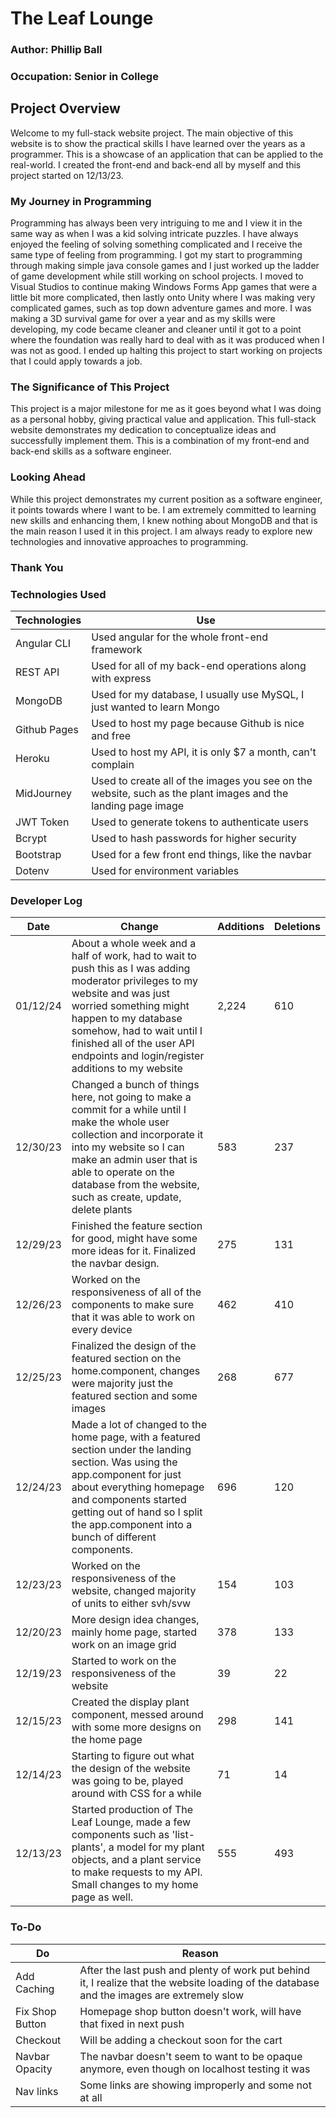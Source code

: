 # The Leaf Lounge

### Author: Phillip Ball
### Occupation: Senior in College

## Project  Overview

Welcome to my full-stack website project. The main objective of this website is to show the practical skills I have learned over the years as a programmer. This is a showcase of an application that can be applied to the real-world. I created the front-end and back-end all by myself and this project started on 12/13/23.

### My Journey in Programming

Programming has always been very intriguing to me and I view it in the same way as when I was a kid solving intricate puzzles. I have always enjoyed the feeling of solving something complicated and I receive the same type of feeling from programming. I got my start to programming through making simple java console games and I just worked up the ladder of game development while still working on school projects. I moved to Visual Studios to continue making Windows Forms App games that were a little bit more complicated, then lastly onto Unity where I was making very complicated games, such as top down adventure games and more. I was making a 3D survival game for over a year and as my skills were developing, my code became cleaner and cleaner until it got to a point where the foundation was really hard to deal with as it was produced when I was not as good. I ended up halting this project to start working on projects that I could apply towards a job.

### The Significance of This Project

This project is a major milestone for me as it goes beyond what I was doing as a personal hobby, giving practical value and application. This full-stack website demonstrates my dedication to conceptualize ideas and successfully implement them. This is a combination of my front-end and back-end skills as a software engineer. 

### Looking Ahead

While this project demonstrates my current position as a software engineer, it points towards where I want to be. I am extremely committed to learning new skills and enhancing them, I knew nothing about MongoDB and that is the main reason I used it in this project. I am always ready to explore new technologies and innovative approaches to programming. 

### Thank You

### Technologies Used

|Technologies| Use |
|---|---|
|Angular CLI| Used angular for the whole front-end framework
| REST API| Used for all of my back-end operations along with express
|MongoDB| Used for my database, I usually use MySQL, I just wanted to learn Mongo|
|Github Pages| Used to host my page because Github is nice and free|
|Heroku| Used to host my API, it is only $7 a month, can't complain|
|MidJourney| Used to create all of the images you see on the website, such as the plant images and the landing page image|
|JWT Token| Used to generate tokens to authenticate users|
|Bcrypt| Used to hash passwords for higher security|
|Bootstrap| Used for a few front end things, like the navbar|
|Dotenv| Used for environment variables|

### Developer Log

|Date|Change|Additions|Deletions|
|--|--|--|--|
|01/12/24|About a whole week and a half of work, had to wait to push this as I was adding moderator privileges to my website and was just worried something might happen to my database somehow, had to wait until I finished all of the user API endpoints and login/register additions to my website|2,224|610|
|12/30/23|Changed a bunch of things here, not going to make a commit for a while until I make the whole user collection and incorporate it into my website so I can make an admin user that is able to operate on the database from the website, such as create, update, delete plants|583|237|
|12/29/23|Finished the feature section for good, might have some more ideas for it. Finalized the navbar design.|275|131|
|12/26/23|Worked on the responsiveness of all of the components to make sure that it was able to work on every device|462|410|
|12/25/23|Finalized the design of the featured section on the home.component, changes were majority just the featured section and some images|268|677|
|12/24/23|Made a lot of changed to the home page, with a featured section under the landing section. Was using the app.component for just about everything homepage and components started getting out of hand so I split the app.component into a bunch of different components.|696|120|
|12/23/23|Worked on the responsiveness of the website, changed majority of units to either svh/svw|154|103|
|12/20/23|More design idea changes, mainly home page, started work on an image grid|378|133|
|12/19/23|Started to work on the responsiveness of the website|39|22|
|12/15/23|Created the display plant component, messed around with some more designs on the home page|298|141|
|12/14/23| Starting to figure out what the design of the website was going to be, played around with CSS for a while|71|14|
|12/13/23| Started production of The Leaf Lounge, made a few components such as 'list-plants', a model for my plant objects, and a plant service to make requests to my API. Small changes to my home page as well. |555|493|


### To-Do

|Do|Reason|
|--|--|
|Add Caching| After the last push and plenty of work put behind it, I realize that the website loading of the database and the images are extremely slow|
|Fix Shop Button| Homepage shop button doesn't work, will have that fixed in next push|
|Checkout| Will be adding a checkout soon for the cart|
|Navbar Opacity| The navbar doesn't seem to want to be opaque anymore, even though on localhost testing it was|
|Nav links| Some links are showing improperly and some not at all|
